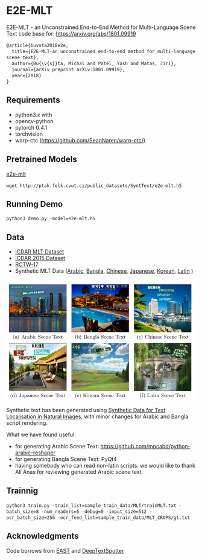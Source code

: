 # E2E-MLT
 E2E-MLT - an Unconstrained End-to-End Method for Multi-Language Scene Text
code base for:  https://arxiv.org/abs/1801.09919



```
@article{buvsta2018e2e,
  title={E2E-MLT-an unconstrained end-to-end method for multi-language scene text},
  author={Bu{\v{s}}ta, Michal and Patel, Yash and Matas, Jiri},
  journal={arXiv preprint arXiv:1801.09919},
  year={2018}
}
```


## Requirements

  - python3.x with
  - opencv-python
  - pytorch 0.4.1
  - torchvision
  - warp-ctc (https://github.com/SeanNaren/warp-ctc/)

## Pretrained Models

  [e2e-mlt](http://ptak.felk.cvut.cz/public_datasets/SyntText/e2e-mlt.h5)

```
wget http://ptak.felk.cvut.cz/public_datasets/SyntText/e2e-mlt.h5
```

## Running Demo

```
python3 demo.py -model=e2e-mlt.h5
```

## Data

 - [ICDAR MLT Dataset](http://rrc.cvc.uab.es/?ch=8&com=introduction)
 - [ICDAR 2015 Dataset](http://rrc.cvc.uab.es/?ch=4&com=introduction)
 - [RCTW-17](http://mclab.eic.hust.edu.cn/icdar2017chinese/)
 - Synthetic MLT Data ([Arabic](http://ptak.felk.cvut.cz/public_datasets/SyntText/Arabic.zip), [Bangla](http://ptak.felk.cvut.cz/public_datasets/SyntText/Bangla.zip), [Chinese](http://ptak.felk.cvut.cz/public_datasets/SyntText/Chinese.zip), [Japanese](http://ptak.felk.cvut.cz/public_datasets/SyntText/Japanese.zip), [Korean](http://ptak.felk.cvut.cz/public_datasets/SyntText/Korean.zip), [Latin](http://ptak.felk.cvut.cz/public_datasets/SyntText/Latin.zip)   )

![MLT SynthSet](images/synth.png)

Synthetic text has been generated using [Synthetic Data for Text Localisation in Natural Images](https://github.com/ankush-me/SynthText), with minor changes for Arabic and Bangla script rendering.

What we have found useful:
 - for generating Arabic Scene Text: https://github.com/mpcabd/python-arabic-reshaper
 - for generating Bangla Scene Text: PyQt4
 - having somebody who can read non-latin scripts: we would like to thank Ali Anas for reviewing generated Arabic scene text.


## Trainnig

```
python3 train.py -train_list=sample_train_data/MLT/trainMLT.txt -batch_size=8 -num_readers=5 -debug=0 -input_size=512 -ocr_batch_size=256 -ocr_feed_list=sample_train_data/MLT_CROPS/gt.txt
```

## Acknowledgments

 Code borrows from [EAST](https://github.com/argman/EAST) and [DeepTextSpotter](https://github.com/MichalBusta/DeepTextSpotter)
 

